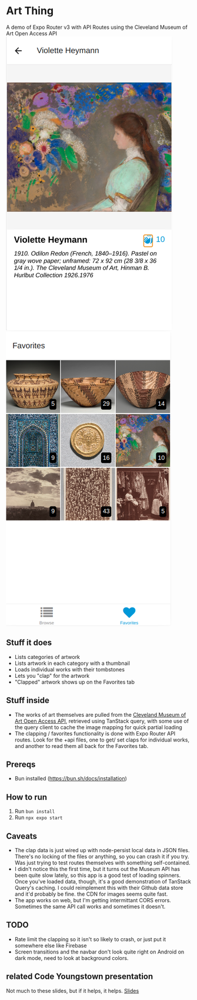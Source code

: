 # Art Thing
A demo of Expo Router v3 with API Routes using the Cleveland Museum of Art Open Access API
![screenshot](/assets/screenshot.png "Screenshot")
![another screenshot](/assets/screenshot2.png "Another Screenshot")
## Stuff it does
- Lists categories of artwork
- Lists artwork in each category with a thumbnail
- Loads individual works with their tombstones
- Lets you "clap" for the artwork
- "Clapped" artwork shows up on the Favorites tab
## Stuff inside
- The works of art themselves are pulled from the [Cleveland Museum of Art Open Access API](https://openaccess-api.clevelandart.org/), retrieved using TanStack query, with some use of the query client to cache the image mapping for quick partial loading
- The clapping / favorites functionality is done with Expo Router API routes. Look for the +api files, one to get/ set claps for individual works, and another to read them all back for the Favorites tab.
## Prereqs
- Bun installed (https://bun.sh/docs/installation)
## How to run
1. Run `bun install`
2. Run `npx expo start`
## Caveats
- The clap data is just wired up with node-persist local data in JSON files. There's no locking of the files or anything, so you can crash it if you try. Was just trying to test routes themselves with something self-contained.
- I didn't notice this the first time, but it turns out the Museum API has been quite slow lately, so this app is a good test of loading spinners. Once you've loaded data, though, it's a good demonstration of TanStack Query's caching. I could reimplement this with their Github data store and it'd probably be fine. the CDN for images seems quite fast.
- The app works on web, but I'm getting intermittant CORS errors. Sometimes the same API call works and sometimes it doesn't.
## TODO
- Rate limit the clapping so it isn't so likely to crash, or just put it somewhere else like Firebase
- Screen transitions and the navbar don't look quite right on Android on dark mode, need to look at background colors.

## related Code Youngstown presentation
Not much to these slides, but if it helps, it helps.
[Slides](https://docs.google.com/presentation/d/1z1YapFTQwTC4WWe7ynMeAIypnJWJG7f7Z2wlyWvdWoo/edit?usp=sharing)
